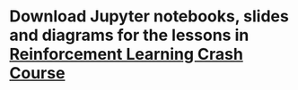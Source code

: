 # Download Jupyter notebooks, slides and diagrams for the lessons in [Reinforcement Learning Crash Course](https://rlcourse.com)
